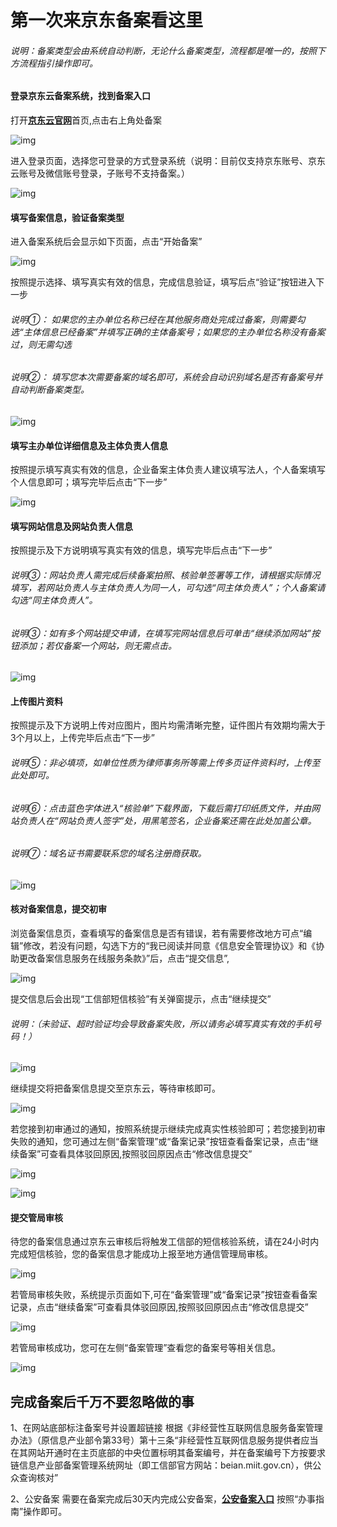 # 第一次来京东备案看这里

###### 说明：备案类型会由系统自动判断，无论什么备案类型，流程都是唯一的，按照下方流程指引操作即可。

#### 登录京东云备案系统，找到备案入口

打开[**京东云官网**](jdcloud.com)首页,点击右上角处备案

![img](https://github.com/jdcloudcom/cn/blob/zhaomeichen-beian-20220308/documentation/Domain-Name-%26-License/Image-Domain/Beian-Newimage/1-home-page.png)

进入登录页面，选择您可登录的方式登录系统（说明：目前仅支持京东账号、京东云账号及微信账号登录，子账号不支持备案。）

![img](https://github.com/jdcloudcom/cn/blob/zhaomeichen-beian-20220308/documentation/Domain-Name-%26-License/Image-Domain/Beian-Newimage/2-log-in.png)

#### 填写备案信息，验证备案类型

进入备案系统后会显示如下页面，点击“开始备案”

![img](https://github.com/jdcloudcom/cn/blob/zhaomeichen-beian-20220308/documentation/Domain-Name-%26-License/Image-Domain/Beian-Newimage/3-first-8505.png)

按照提示选择、填写真实有效的信息，完成信息验证，填写后点“验证”按钮进入下一步

###### 说明①： 如果您的主办单位名称已经在其他服务商处完成过备案，则需要勾选“主体信息已经备案”并填写正确的主体备案号；如果您的主办单位名称没有备案过，则无需勾选
###### 说明②： 填写您本次需要备案的域名即可，系统会自动识别域名是否有备案号并自动判断备案类型。

![img](https://github.com/jdcloudcom/cn/blob/zhaomeichen-beian-20220308/documentation/Domain-Name-%26-License/Image-Domain/Beian-Newimage/4-jiaoyan-new.png)

#### 填写主办单位详细信息及主体负责人信息

按照提示填写真实有效的信息，企业备案主体负责人建议填写法人，个人备案填写个人信息即可；填写完毕后点击“下一步”

![img](https://github.com/jdcloudcom/cn/blob/zhaomeichen-beian-20220308/documentation/Domain-Name-%26-License/Image-Domain/Beian-Newimage/4-1-Organizer-all.png)

#### 填写网站信息及网站负责人信息

按照提示及下方说明填写真实有效的信息，填写完毕后点击“下一步”
###### 说明③：网站负责人需完成后续备案拍照、核验单签署等工作，请根据实际情况填写，若网站负责人与主体负责人为同一人，可勾选“同主体负责人”；个人备案请勾选“同主体负责人”。
###### 说明③：如有多个网站提交申请，在填写完网站信息后可单击“继续添加网站”按钮添加；若仅备案一个网站，则无需点击。

![img](https://github.com/jdcloudcom/cn/blob/zhaomeichen-beian-20220308/documentation/Domain-Name-%26-License/Image-Domain/Beian-Newimage/5-website-information-all.png)

#### 上传图片资料

按照提示及下方说明上传对应图片，图片均需清晰完整，证件图片有效期均需大于3个月以上，上传完毕后点击“下一步”
###### 说明⑤：非必填项，如单位性质为律师事务所等需上传多页证件资料时，上传至此处即可。
###### 说明⑥：点击蓝色字体进入“核验单”下载界面，下载后需打印纸质文件，并由网站负责人在“网站负责人签字”处，用黑笔签名，企业备案还需在此处加盖公章。
###### 说明⑦：域名证书需要联系您的域名注册商获取。

![img](https://github.com/jdcloudcom/cn/blob/zhaomeichen-beian-20220308/documentation/Domain-Name-%26-License/Image-Domain/Beian-Newimage/6-Upload-photos-all.png)

#### 核对备案信息，提交初审

浏览备案信息页，查看填写的备案信息是否有错误，若有需要修改地方可点“编辑”修改，若没有问题，勾选下方的“我已阅读并同意《信息安全管理协议》和《协助更改备案信息服务在线服务条款》”后，点击“提交信息”,

![img](https://github.com/jdcloudcom/cn/blob/zhaomeichen-beian-20220308/documentation/Domain-Name-%26-License/Image-Domain/Beian-Newimage/7-Check.png)

提交信息后会出现“工信部短信核验”有关弹窗提示，点击“继续提交” 
###### 说明：（未验证、超时验证均会导致备案失败，所以请务必填写真实有效的手机号码！）

![img](https://github.com/jdcloudcom/cn/blob/zhaomeichen-beian-20220308/documentation/Domain-Name-%26-License/Image-Domain/Beian-Newimage/7-2-windouws-24.png)

继续提交将把备案信息提交至京东云，等待审核即可。

![img](https://github.com/jdcloudcom/cn/blob/zhaomeichen-beian-20220308/documentation/Domain-Name-%26-License/Image-Domain/Beian-Newimage/8-1-Submit-for-initial-review.png)

若您接到初审通过的通知，按照系统提示继续完成真实性核验即可；若您接到初审失败的通知，您可通过左侧“备案管理”或“备案记录”按钮查看备案记录，点击“继续备案”可查看具体驳回原因,按照驳回原因点击“修改信息提交”

![img](https://github.com/jdcloudcom/cn/blob/zhaomeichen-beian-20220308/documentation/Domain-Name-%26-License/Image-Domain/Beian-Newimage/8-1-1-lose.png)

![img](https://github.com/jdcloudcom/cn/blob/zhaomeichen-beian-20220308/documentation/Domain-Name-%26-License/Image-Domain/Beian-Newimage/8-2-View-rejection-Reasons.png)

#### 提交管局审核

待您的备案信息通过京东云审核后将触发工信部的短信核验系统，请在24小时内完成短信核验，您的备案信息才能成功上报至地方通信管理局审核。

![img](https://github.com/jdcloudcom/cn/blob/zhaomeichen-beian-20220308/documentation/Domain-Name-%26-License/Image-Domain/Beian-Newimage/9-1.png)

若管局审核失败，系统提示页面如下,可在“备案管理”或“备案记录”按钮查看备案记录，点击“继续备案”可查看具体驳回原因,按照驳回原因点击“修改信息提交”

![img](https://github.com/jdcloudcom/cn/blob/zhaomeichen-beian-20220308/documentation/Domain-Name-%26-License/Image-Domain/Beian-Newimage/9-2.png)

若管局审核成功，您可在左侧“备案管理”查看您的备案号等相关信息。

![img](https://github.com/jdcloudcom/cn/blob/zhaomeichen-beian-20220308/documentation/Domain-Name-%26-License/Image-Domain/Beian-Newimage/9-3.png)

## 完成备案后千万不要忽略做的事

1、在网站底部标注备案号并设置超链接
根据《非经营性互联网信息服务备案管理办法》（原信息产业部令第33号）第十三条“非经营性互联网信息服务提供者应当在其网站开通时在主页底部的中央位置标明其备案编号，并在备案编号下方按要求链信息产业部备案管理系统网址（即工信部官方网站：beian.miit.gov.cn），供公众查询核对”

2、公安备案
需要在备案完成后30天内完成公安备案，[**公安备案入口**](www.beian.gov.cn) 按照“办事指南”操作即可。










